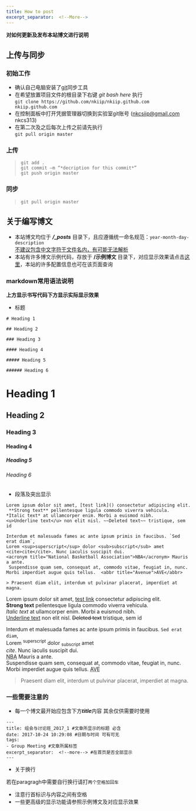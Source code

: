 ```yaml
---
title: How to post
excerpt_separator:  <!--More-->
---
```


**对如何更新及发布本站博文进行说明**

<!--More-->

## 上传与同步

### 初始工作

- 确认自己电脑安装了[git](https://git-scm.com/downloads)同步工具
- 在希望放置项目文件的根目录下右键 *git bash here* 执行  
`git clone https://github.com/nkiip/nkiip.github.com nkiip.github.com`
- 在控制面板中打开凭据管理器切换到实验室git账号	(nkcsiip@gmail.com  nkcs313)
- 在第二次及之后每次上传之前请先执行  
`git pull origin master`

### 上传
> `git add . `  
> `git commit –m “*decription for this commit*”`  
> `git push origin master`

### 同步
> `git pull origin master`

## 关于编写博文

- 本站博文均位于 ***/_posts*** 目录下，且应遵循统一命名规范：`year-month-day-description`  
<u>不建议包含中文字符于文件名内，有可能无法解析</u>
- 本站有许多博文示例代码，存放于 **/示例博文** 目录下，对应显示效果请点击[这里](http://simpleyyt.com/jekyll-jacman/)，本站的许多配置信息也可在该页面查询

### markdown常用语法说明  

**上方显示书写代码下方显示实际显示效果**

- 标题

```
# Heading 1

## Heading 2

### Heading 3

#### Heading 4

##### Heading 5

###### Heading 6
```

# Heading 1

## Heading 2

### Heading 3

#### Heading 4

##### Heading 5

###### Heading 6


- 段落及突出显示
  
```
Lorem ipsum dolor sit amet, [test link]() consectetur adipiscing elit.  
 **Strong text** pellentesque ligula commodo viverra vehicula.   
*Italic text* at ullamcorper enim. Morbi a euismod nibh.   
<u>Underline text</u> non elit nisl. ~~Deleted text~~ tristique, sem id  

Interdum et malesuada fames ac ante ipsum primis in faucibus. `Sed erat diam`,  
Lorem <sup>superscript</sup> dolor <sub>subscript</sub> amet  
<cite>cite</cite>. Nunc iaculis suscipit dui.  
<acronym title="National Basketball Association">NBA</acronym> Mauris a ante.  
 Suspendisse quam sem, consequat at, commodo vitae, feugiat in, nunc. Morbi imperdiet augue quis tellus.  <abbr title="Avenue">AVE</abbr>  

> Praesent diam elit, interdum ut pulvinar placerat, imperdiet at magna.
```

Lorem ipsum dolor sit amet, [test link]() consectetur adipiscing elit.  
 **Strong text** pellentesque ligula commodo viverra vehicula.   
*Italic text* at ullamcorper enim. Morbi a euismod nibh.   
<u>Underline text</u> non elit nisl. ~~Deleted text~~ tristique, sem id  

Interdum et malesuada fames ac ante ipsum primis in faucibus. `Sed erat diam`,  
Lorem <sup>superscript</sup> dolor <sub>subscript</sub> amet  
<cite>cite</cite>. Nunc iaculis suscipit dui.  
<acronym title="National Basketball Association">NBA</acronym> Mauris a ante.  
 Suspendisse quam sem, consequat at, commodo vitae, feugiat in, nunc. Morbi imperdiet augue quis tellus.  <abbr title="Avenue">AVE</abbr>  

> Praesent diam elit, interdum ut pulvinar placerat, imperdiet at magna.

### 一些需要注意的

- 每一个博文最开始应包含下方***title***内容 其余仅供需要时使用

```
---
title: 组会与讨论班_2017_1 #文章所显示的标题 必含
date: 2017-10-24 10:29:08 #日期与时间 可有可无
tags:
- Group Meeting #文章所属标签
excerpt_separator:  <!--more--> #在首页是否全部显示
---
```

- 关于换行  

若在paragragh中需要自行换行请打`两个空格加回车`  

- 注意行首标识与内容之间有空格
- 一些更高级的显示功能请参照示例博文及对应显示效果



